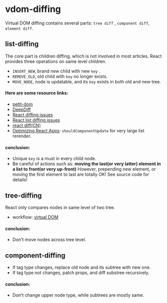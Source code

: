 # vdom-diffing
Virtual DOM diffing contains several parts: ```tree diff``` , ```component diff```, ```element diff```.

## list-diffing
The core part is children diffing, which is not involved in most articles. React provides three operations on same level children.

* ```INSERT_NEW```, brand new child with new ```key``` .
* ```REMOVE_OLD```, old child with ```key``` no longer exists.
* ```MOVE_NODE```, node is updatable, and its ```key``` exists in both old and new tree.

#### Here are some resource links:

* [petit-dom](https://github.com/yelouafi/petit-dom)
* [DeepDiff](https://github.com/onmyway133/DeepDiff)
* [React diffing issues](https://github.com/facebook/react/issues/10703)
* [React list diffing issues](https://github.com/facebook/react/issues/10382)
* [react diff(CN)](https://zhuanlan.zhihu.com/p/20346379)
* [Optimizing React Apps](https://marmelab.com/blog/2017/02/06/react-is-slow-react-is-fast.html): ```shouldComponentUpdate``` for very large list rerender.

#### conclusion:
* Unique ```key``` is a must in every child node.
* Be careful of actions such as: **moving the last(or very latter) element in a list to front(or very up-front)** However, prepending new element, or moving the first element to last are totally OK! See source code for details!

## tree-diffing
React only compares nodes in same level of two tree.

* workflow: [virtual DOM](http://efe.baidu.com/blog/the-inner-workings-of-virtual-dom/)

#### conclusion:
* Don't move nodes across tree level.

## component-diffing
* If tag type changes, replace old node and its subtree with new one.
* If tag type not changes, patch props, and diff substree recursively.

#### conclusion:
* Don't change upper node type, while subtrees are mostly same.
